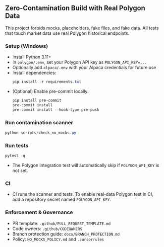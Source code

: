 ## Zero-Contamination Build with Real Polygon Data

This project forbids mocks, placeholders, fake files, and fake data. All tests that touch market data use real Polygon historical endpoints.

### Setup (Windows)
- Install Python 3.11+
- In `polygon/.env`, set your Polygon API key as `POLYGON_API_KEY=...`
- Optionally add `alpaca/.env` with your Alpaca credentials for future use
- Install dependencies:
  ```powershell
  pip install -r requirements.txt
  ```
- (Optional) Enable pre-commit locally:
  ```powershell
  pip install pre-commit
  pre-commit install
  pre-commit install --hook-type pre-push
  ```

### Run contamination scanner
```powershell
python scripts/check_no_mocks.py
```

### Run tests
```powershell
pytest -q
```
- The Polygon integration test will automatically skip if `POLYGON_API_KEY` is not set.

### CI
- CI runs the scanner and tests. To enable real-data Polygon test in CI, add a repository secret named `POLYGON_API_KEY`.

### Enforcement & Governance
- PR template: `.github/PULL_REQUEST_TEMPLATE.md`
- Code owners: `.github/CODEOWNERS`
- Branch protection guide: `docs/BRANCH_PROTECTION.md`
- Policy: `NO_MOCKS_POLICY.md` and `.cursorrules`
